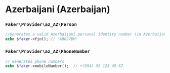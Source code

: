 # Azerbaijani (Azerbaijan)


### `Faker\Provider\az_AZ\Person`

```php
//Generates a valid Azerbaijani personal identity number (in Azerbaijani - Fərdi İdentifikasiya Nömrəsi (FİN))
echo $faker->fin(); // 'A9RJ7DM'
```

### `Faker\Provider\az_AZ\PhoneNumber`

```php
// Generates phone numbers
echo $faker->mobileNumber();  // +(994) 55 123 45 67
```
